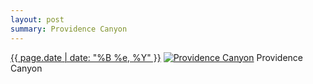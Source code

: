 ```yaml
---
layout: post
summary: Providence Canyon
---
```


<p>
  <time><a href="/422">{{ page.date | date: "%B %e, %Y" }}</a></time>
  <a href="/422"><img src="{{ site.assets_url }}/422-480.jpg" srcset="{{ site.assets_url }}/422-960.jpg 960w, {{ site.assets_url }}/422-720.jpg 720w, {{ site.assets_url }}/422-480.jpg 480w, {{ site.assets_url }}/422-240.jpg 240w" sizes="(min-width: 700px) 50vw, calc(100vw - 2rem)" alt="Providence Canyon" /></a>
  <span>Providence Canyon</span>
</p>
